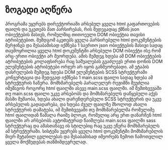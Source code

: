 # ზოგადი აღწერა

პროგრამა უყურებს დირექტორიაში არსებულ ყველა html გაფართოვების ფაილს და უკეთებს მათ პარსირებას, რის შედეგადაც ქმნის json ობიექტების მასივს, რომელშიც თითოეული DOM ობიექტია თავისი ატრიბუტებით.
შემდგომ აკეთებს ყველა პარსირებული html დოკუმენტების მერჯინგს და შესაბამისად იქმნება 1 საერთო json ობიექტების მასივი სადაც თავმოყრილია ყველა html დოკუმენტში არსებული DOM ობიექტი ისე რომ არც-ერთი
ობიექტი არ მეორდება. ამის შემდეგ ხდება ამ DOM ობიექტების ატრიბუტების კოლაფსირება რაც საშუალებას გვაძლევს ერთი დონის DOM ელემენტების ატრიბუტები ორჯერ არ იყოს განმეორებადი. ამ ეტაპის დასრულების შემდეგ
ხდება DOM ელემენტების SCSS სტრუქტურაში კონვერტაცია და შედეგად იქმნება 1 main.scss ფაილი სადაც ხდება ამ სტრუქტურის ჩაწერა. მომხმარებელს პარალელურ რეჟიმში შეუძლია იმუშავოს როგორც html ფაილში ასევე main.scss ფაილში.
 იმ შემთხვევაში თუ main.scss ფაილი უკვე არსებობს და მომხმარებელს დაწყებული აქვს
მასში მუშაობა, ხდება ახალი დარენდერებული SCSS სტრუქტურის და უკვე არსებულის გადადარება, და ხდება ძველ ფაილზე მხოლოდ ახალი სტრუქტურის დამატება, იმ შემთხვევაში თუ მომხმარებელმა რომელიმე html ფაილიდან
წაშალა რაიმე ბლოკი, რომელიც არც ერთ დანარჩენ html ფაილში არ არსებობს ავტომატურად წაიშლება main.scss ფაილში sass სტრუქტურაც და ამასთანავე ის სტილებიც რაც უკვე ეწერა მომხმარებელს ამ სტრუქტურაში.
სისტემა უყურებს ყველა html დოკუმენტში მომხმარებლის მიერ შეტანილ ცვლილებას და შესაბამისად
იმეორებს ზემოთ ჩამოთვლილ ყველა მოქმედებას თანმიმდევრულად.